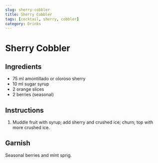 ```yaml
---
slug: sherry-cobbler
title: Sherry Cobbler
tags: [cocktail, sherry, cobbler]
category: Drinks
---
```


# Sherry Cobbler

## Ingredients

- 75 ml amontillado or oloroso sherry
- 10 ml sugar syrup
- 2 orange slices
- 2 berries (seasonal)

## Instructions

1. Muddle fruit with syrup; add sherry and crushed ice; churn; top with more crushed ice.

## Garnish

Seasonal berries and mint sprig.
